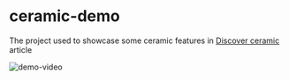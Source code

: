 # ceramic-demo

The project used to showcase some ceramic features in [Discover ceramic](https://jeremyfa.com/what-is-ceramic-engine/) article

![demo-video](https://user-images.githubusercontent.com/164094/134344131-e324cbb8-06c0-4bb4-8dd1-ed8c89baeeca.gif)
